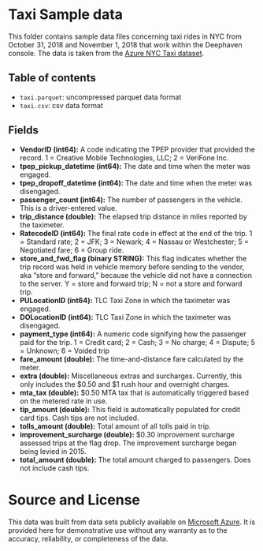 # Taxi Sample data

This folder contains sample data files concerning taxi rides in NYC from October 31, 2018 and November 1, 2018 that work within the Deephaven console. The data is taken from the [Azure NYC Taxi dataset](https://azure.microsoft.com/en-us/services/open-datasets/catalog/nyc-taxi-limousine-commission-yellow-taxi-trip-records/).

## Table of contents

- `taxi.parquet`: uncompressed parquet data format
- `taxi.csv`: csv data format

## Fields

  - **VendorID (int64):**  A code indicating the TPEP provider that provided the record. 1 = Creative Mobile Technologies, LLC; 2 = VeriFone Inc.
  - **tpep_pickup_datetime (int64):**  The date and time when the meter was engaged.
  - **tpep_dropoff_datetime (int64):**  The date and time when the meter was disengaged.
  - **passenger_count (int64):**  The number of passengers in the vehicle. This is a driver-entered value.
  - **trip_distance (double):**  The elapsed trip distance in miles reported by the taximeter.
  - **RatecodeID (int64):**  The final rate code in effect at the end of the trip. 1 = Standard rate; 2 = JFK; 3 = Newark; 4 = Nassau or Westchester; 5 = Negotiated fare; 6 = Group ride.
  - **store_and_fwd_flag (binary STRING):**  This flag indicates whether the trip record was held in vehicle memory before sending to the vendor, aka “store and forward,” because the vehicle did not have a connection to the server. Y = store and forward trip; N = not a store and forward trip.
  - **PULocationID (int64):**  TLC Taxi Zone in which the taximeter was engaged.
  - **DOLocationID (int64):**  TLC Taxi Zone in which the taximeter was disengaged.
  - **payment_type (int64):**  A numeric code signifying how the passenger paid for the trip. 1 = Credit card; 2 = Cash; 3 = No charge; 4 = Dispute; 5 = Unknown; 6 = Voided trip
  - **fare_amount (double):**  The time-and-distance fare calculated by the meter.
  - **extra (double):**  Miscellaneous extras and surcharges. Currently, this only includes the $0.50 and $1 rush hour and overnight charges.
  - **mta_tax (double):**  $0.50 MTA tax that is automatically triggered based on the metered rate in use.
  - **tip_amount (double):**  This field is automatically populated for credit card tips. Cash tips are not included.
  - **tolls_amount (double):**  Total amount of all tolls paid in trip.
  - **improvement_surcharge (double):**  $0.30 improvement surcharge assessed trips at the flag drop. The improvement surcharge began being levied in 2015.
  - **total_amount (double):**  The total amount charged to passengers. Does not include cash tips.

# Source and License

This data was built from data sets publicly available on [Microsoft Azure](https://azure.microsoft.com/en-us/services/open-datasets/catalog/nyc-taxi-limousine-commission-yellow-taxi-trip-records/). It is provided here for demonstrative use without any warranty as to the accuracy, reliability, or completeness of the data.
